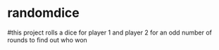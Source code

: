 # randomdice

#this project rolls a dice for player 1 and player 2 for an odd number of rounds to find out who won

